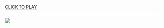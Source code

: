 
<a href="https://premium76.site?title=unblocked_football_games_online&ref=13M">CLICK TO PLAY</a></h3>
<hr>

<a href="https://premium76.site?title=unblocked_football_games_online&ref=13M"><img src="https://clearcache.store/games.png"></a>


